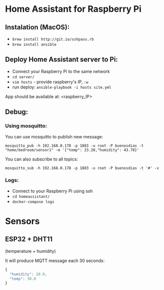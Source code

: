 # Home Assistant for Raspberry Pi

## Instalation (MacOS):
* `brew install http://git.io/sshpass.rb`
* `brew install ansible`

## Deploy Home Assistant server to Pi:
* Connect your Raspberry Pi to the same network
* `cd server/`
* `vim hosts` - provide raspberry's IP, `:w`
* run deploy: `ansible-playbook -i hosts site.yml`

App should be available at: <raspberry_IP>

## Debug:

### Using mosquitto:
You can use mosquitto to publish new message:

`mosquitto_pub -h 192.168.0.178 -p 1883 -u root -P buenosdias -t "home/bedroom/sensor1" -m '{"temp": 23.20,"humidity": 43.70}'`

You can also subscribe to all topics:

`mosquitto_sub -h 192.168.0.178 -p 1883 -u root -P buenosdias -t '#' -v`

### Logs:
* Connect to your Raspberry Pi using ssh
* `cd homeassistant/`
* `docker-compose logs`

# Sensors

## ESP32 + DHT11
(temperature + humidity)

It will produce MQTT message each 30 seconds:
```js
{
  "humidity": 20.0,
  "temp": 30.0
}
```
